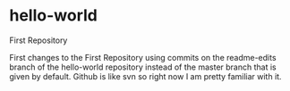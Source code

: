 # hello-world
First Repository

First changes to the First Repository using commits on the readme-edits branch of the hello-world repository
instead of the master branch that is given by default.
Github is like svn so right now I am pretty familiar with it.
